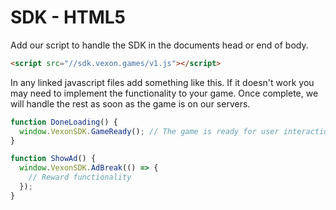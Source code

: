 # SDK - HTML5

Add our script to handle the SDK in the documents head or end of body.

```html
<script src="//sdk.vexon.games/v1.js"></script>
```

In any linked javascript files add something like this. If it doesn't
work you may need to implement the functionality to your game. Once
complete, we will handle the rest as soon as the game is on our
servers.

```javascript
function DoneLoading() {
  window.VexonSDK.GameReady(); // The game is ready for user interaction
}

function ShowAd() {
  window.VexonSDK.AdBreak(() => {
    // Reward functionality
  });
}
```
